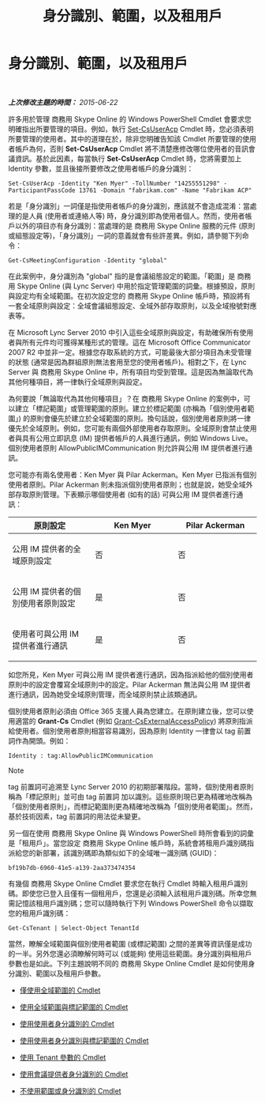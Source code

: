 ﻿---
title: 身分識別、範圍，以及租用戶
TOCTitle: 身分識別、範圍，以及租用戶
ms:assetid: 7cfa194a-2d01-4370-9b48-ee13ff597fa5
ms:mtpsurl: https://technet.microsoft.com/zh-tw/library/Dn362819(v=OCS.15)
ms:contentKeyID: 56269122
ms.date: 08/10/2015
mtps_version: v=OCS.15
ms.translationtype: HT
---

# 身分識別、範圍，以及租用戶

 

_**上次修改主題的時間：** 2015-06-22_

許多用於管理 商務用 Skype Online 的 Windows PowerShell Cmdlet 會要求您明確指出所要管理的項目。例如，執行 [Set-CsUserAcp](https://docs.microsoft.com/en-us/powershell/module/skype/Set-CsUserAcp) Cmdlet 時，您必須表明所要管理的使用者。其中的道理在於，除非您明確告知該 Cmdlet 所要管理的使用者帳戶為何，否則 **Set-CsUserAcp** Cmdlet 將不清楚應修改哪位使用者的音訊會議資訊。基於此因素，每當執行 **Set-CsUserAcp** Cmdlet 時，您將需要加上 Identity 參數，並且後接所要修改之使用者帳戶的身分識別：

    Set-CsUserAcp -Identity "Ken Myer" -TollNumber "14255551298" -ParticipantPassCode 13761 -Domain "fabrikam.com" -Name "Fabrikam ACP"

若是「身分識別」一詞僅是指使用者帳戶的身分識別，應該就不會造成混淆：當處理的是人員 (使用者或連絡人等) 時，身分識別即為使用者個人。然而，使用者帳戶以外的項目亦有身分識別：當處理的是 商務用 Skype Online 服務的元件 (原則或組態設定等)，「身分識別」一詞的意義就會有些許差異。例如，請參閱下列命令：

    Get-CsMeetingConfiguration -Identity "global"

在此案例中，身分識別為 "global" 指的是會議組態設定的範圍。「範圍」是 商務用 Skype Online (與 Lync Server) 中用於指定管理範圍的詞彙。根據預設，原則與設定均有全域範圍。在初次設定您的 商務用 Skype Online 帳戶時，預設將有一套全域原則與設定：全域會議組態設定、全域外部存取原則，以及全域撥號對應表等。

在 Microsoft Lync Server 2010 中引入這些全域原則與設定，有助確保所有使用者與所有元件均可獲得某種形式的管理。這在 Microsoft Office Communicator 2007 R2 中並非一定。根據您存取系統的方式，可能最後大部分項目為未受管理的狀態 (通常是因為群組原則無法套用至您的使用者帳戶)。相對之下，在 Lync Server 與 商務用 Skype Online 中，所有項目均受到管理。這是因為無論取代為其他何種項目，將一律執行全域原則與設定。

為何要說「無論取代為其他何種項目」？在 商務用 Skype Online 的案例中，可以建立「標記範圍」或管理範圍的原則。建立於標記範圍 (亦稱為「個別使用者範圍」) 的原則會優先於建立於全域範圍的原則。換句話說，個別使用者原則將一律優先於全域原則。例如，您可能有兩個外部使用者存取原則。全域原則會禁止使用者與具有公用立即訊息 (IM) 提供者帳戶的人員進行通訊，例如 Windows Live。個別使用者原則 AllowPublicIMCommunication 則允許與公用 IM 提供者進行通訊。

您可能亦有兩名使用者：Ken Myer 與 Pilar Ackerman。Ken Myer 已指派有個別使用者原則。Pilar Ackerman 則未指派個別使用者原則；也就是說，她受全域外部存取原則管理。下表顯示哪個使用者 (如有的話) 可與公用 IM 提供者進行通訊：


<table>
<colgroup>
<col style="width: 33%" />
<col style="width: 33%" />
<col style="width: 33%" />
</colgroup>
<thead>
<tr class="header">
<th>原則設定</th>
<th>Ken Myer</th>
<th>Pilar Ackerman</th>
</tr>
</thead>
<tbody>
<tr class="odd">
<td><p>公用 IM 提供者的全域原則設定</p></td>
<td><p>否</p></td>
<td><p>否</p></td>
</tr>
<tr class="even">
<td><p>公用 IM 提供者的個別使用者原則設定</p></td>
<td><p>是</p></td>
<td><p>否</p></td>
</tr>
<tr class="odd">
<td><p>使用者可與公用 IM 提供者進行通訊</p></td>
<td><p>是</p></td>
<td><p>否</p></td>
</tr>
</tbody>
</table>


如您所見，Ken Myer 可與公用 IM 提供者進行通訊，因為指派給他的個別使用者原則中的設定會覆寫全域原則中的設定。Pilar Ackerman 無法與公用 IM 提供者進行通訊，因為她受全域原則管理，而全域原則禁止該類通訊。

個別使用者原則必須由 Office 365 支援人員為您建立。在原則建立後，您可以使用適當的 **Grant-Cs** Cmdlet (例如 [Grant-CsExternalAccessPolicy](https://docs.microsoft.com/en-us/powershell/module/skype/Grant-CsExternalAccessPolicy)) 將原則指派給使用者。個別使用者原則相當容易識別，因為原則 Identity 一律會以 tag 前置詞作為開頭。例如：

    Identity : tag:AllowPublicIMCommunication

> [!NOTE]  
> tag 前置詞可追溯至 Lync Server 2010 的初期部署階段。當時，個別使用者原則稱為「標記原則」並可由 tag 前置詞 加以識別。這些原則現已更為精確地改稱為「個別使用者原則」，而標記範圍則更為精確地改稱為「個別使用者範圍」。然而，基於技術因素，tag 前置詞的用法從未變更。



另一個在使用 商務用 Skype Online 與 Windows PowerShell 時所會看到的詞彙是「租用戶」。當您設定 商務用 Skype Online 帳戶時，系統會將租用戶識別碼指派給您的新部署，該識別碼即為類似如下的全域唯一識別碼 (GUID)：

    bf19b7db-6960-41e5-a139-2aa373474354

有幾個 商務用 Skype Online Cmdlet 要求您在執行 Cmdlet 時輸入租用戶識別碼。即使您已登入且僅有一個租用戶，您還是必須輸入該租用戶識別碼。所幸您無需記憶該租用戶識別碼；您可以隨時執行下列 Windows PowerShell 命令以擷取您的租用戶識別碼：

    Get-CsTenant | Select-Object TenantId

當然，瞭解全域範圍與個別使用者範圍 (或標記範圍) 之間的差異等資訊僅是成功的一半。另外您還必須瞭解何時可以 (或能夠) 使用這些範圍。身分識別與租用戶參數也是如此。下列主題說明不同的 商務用 Skype Online Cmdlet 是如何使用身分識別、範圍以及租用戶參數。

  - [僅使用全域範圍的 Cmdlet](cmdlets-in-skype-for-business-online-that-use-only-the-global-scope.md)

  - [使用全域範圍與標記範圍的 Cmdlet](cmdlets-in-skype-for-business-online-that-use-the-global-scope-and-the-tag-scope.md)

  - [使用使用者身分識別的 Cmdlet](cmdlets-in-skype-for-business-online-that-use-a-user-identity.md)

  - [使用使用者身分識別與標記範圍的 Cmdlet](cmdlets-in-skype-for-business-online-that-use-a-user-identity-and-the-tag-scope.md)

  - [使用 Tenant 參數的 Cmdlet](cmdlets-in-skype-for-business-online-that-use-the-tenant-parameter.md)

  - [使用會議提供者身分識別的 Cmdlet](cmdlets-in-skype-for-business-online-that-use-a-conferencing-provider-identity.md)

  - [不使用範圍或身分識別的 Cmdlet](cmdlets-in-skype-for-business-online-that-do-not-use-a-scope-or-an-identity.md)

